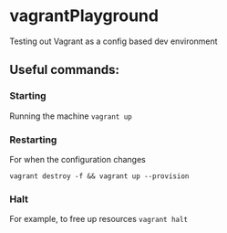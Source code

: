 # vagrantPlayground

Testing out Vagrant as a config based dev environment


## Useful commands:

### Starting
Running the machine
`vagrant up`

### Restarting 
For when the configuration changes

`vagrant destroy -f && vagrant up --provision`

### Halt
For example, to free up resources
`vagrant halt`